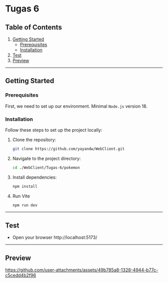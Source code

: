 # Tugas 6

## Table of Contents

1. [Getting Started](#getting-started)
    - [Prerequisites](#prerequisites)
    - [Installation](#installation)
2. [Test](#test)
3. [Preview](#preview)

---

## Getting Started

### Prerequisites
First, we need to set up our environment. Minimal `Node.js` version 18.


### Installation

Follow these steps to set up the project locally:

1. Clone the repository:
   ```bash
   git clone https://github.com/yayandw/WebClient.git
   ```
2. Navigate to the project directory:
   ```bash
   cd ./WebClient/Tugas-6/pokemon
   ```
3. Install dependencies:
   ```bash
   npm install
   ```
4. Run Vite
   ```bash
   npm run dev
   ```

---

## Test
- Open your browser http://localhost:5173/

---

## Preview

https://github.com/user-attachments/assets/49b785a8-1328-4944-b77c-c5cedd4b2f96

